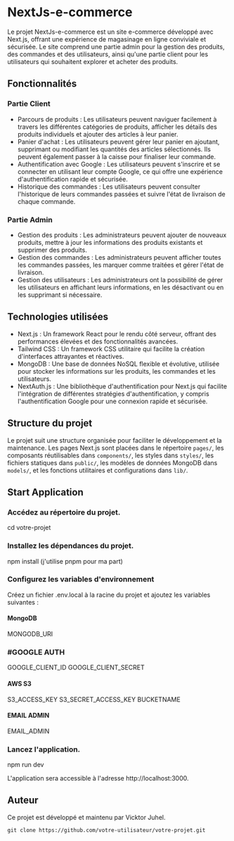# NextJs-e-commerce

Le projet NextJs-e-commerce est un site e-commerce développé avec Next.js, offrant une expérience de magasinage en ligne conviviale et sécurisée.
Le site comprend une partie admin pour la gestion des produits, des commandes et des utilisateurs, ainsi qu'une partie client pour les utilisateurs qui souhaitent explorer et acheter des produits.

## Fonctionnalités

### Partie Client

- Parcours de produits : Les utilisateurs peuvent naviguer facilement à travers les différentes catégories de produits, afficher les détails des produits individuels et ajouter des articles à leur panier.
- Panier d'achat : Les utilisateurs peuvent gérer leur panier en ajoutant, supprimant ou modifiant les quantités des articles sélectionnés. Ils peuvent également passer à la caisse pour finaliser leur commande.
- Authentification avec Google : Les utilisateurs peuvent s'inscrire et se connecter en utilisant leur compte Google, ce qui offre une expérience d'authentification rapide et sécurisée.
- Historique des commandes : Les utilisateurs peuvent consulter l'historique de leurs commandes passées et suivre l'état de livraison de chaque commande.

### Partie Admin

- Gestion des produits : Les administrateurs peuvent ajouter de nouveaux produits, mettre à jour les informations des produits existants et supprimer des produits.
- Gestion des commandes : Les administrateurs peuvent afficher toutes les commandes passées, les marquer comme traitées et gérer l'état de livraison.
- Gestion des utilisateurs : Les administrateurs ont la possibilité de gérer les utilisateurs en affichant leurs informations, en les désactivant ou en les supprimant si nécessaire.

## Technologies utilisées

- Next.js : Un framework React pour le rendu côté serveur, offrant des performances élevées et des fonctionnalités avancées.
- Tailwind CSS : Un framework CSS utilitaire qui facilite la création d'interfaces attrayantes et réactives.
- MongoDB : Une base de données NoSQL flexible et évolutive, utilisée pour stocker les informations sur les produits, les commandes et les utilisateurs.
- NextAuth.js : Une bibliothèque d'authentification pour Next.js qui facilite l'intégration de différentes stratégies d'authentification, y compris l'authentification Google pour une connexion rapide et sécurisée.

## Structure du projet

Le projet suit une structure organisée pour faciliter le développement et la maintenance. Les pages Next.js sont placées dans le répertoire `pages/`, les composants réutilisables dans `components/`, les styles dans `styles/`, les fichiers statiques dans `public/`, les modèles de données MongoDB dans `models/`, et les fonctions utilitaires et configurations dans `lib/`.


## Start Application

### Accédez au répertoire du projet.
cd votre-projet

### Installez les dépendances du projet.
npm install (j'utilise pnpm pour ma part)

### Configurez les variables d'environnement
Créez un fichier .env.local à la racine du projet et ajoutez les variables suivantes :

#### MongoDB
MONGODB_URI

### #GOOGLE AUTH
GOOGLE_CLIENT_ID
GOOGLE_CLIENT_SECRET

#### AWS S3
S3_ACCESS_KEY
S3_SECRET_ACCESS_KEY
BUCKETNAME

#### EMAIL ADMIN
EMAIL_ADMIN

### Lancez l'application.
npm run dev

L'application sera accessible à l'adresse http://localhost:3000.

## Auteur

Ce projet est développé et maintenu par Vicktor Juhel.

```shell
git clone https://github.com/votre-utilisateur/votre-projet.git
